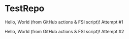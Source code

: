# TestRepo

Hello, World (from GitHub actions & FSI script)!
    Attempt #1

Hello, World (from GitHub actions & FSI script)!
	Attempt #2
